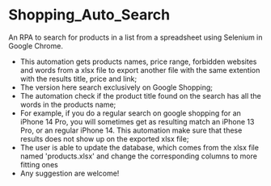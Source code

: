 # Shopping_Auto_Search
 An RPA to search for products in a list from a spreadsheet using Selenium in Google Chrome.
 
 - This automation gets products names, price range, forbidden websites and words from a xlsx file to export another file with the same extention with the results title, price and link;
 - The version here search exclusively on Google Shopping;
 - The automation check if the product title found on the search has all the words in the products name;
 - For example, if you do a regular search on google shopping for an iPhone 14 Pro, you will sometimes get as resulting match an iPhone 13 Pro, or an regular iPhone 14. This automation make sure that these results does not show up on the exported xlsx file;
 - The user is able to update the database, which comes from the xlsx file named 'products.xlsx' and change the corresponding columns to more fitting ones
 - Any suggestion are welcome!   
